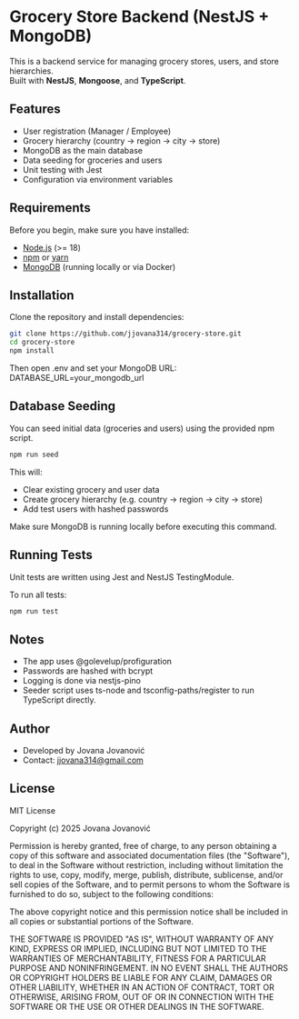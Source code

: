 # Grocery Store Backend (NestJS + MongoDB)

This is a backend service for managing grocery stores, users, and store hierarchies.  
Built with **NestJS**, **Mongoose**, and **TypeScript**.

## Features

- User registration (Manager / Employee)
- Grocery hierarchy (country → region → city → store)
- MongoDB as the main database
- Data seeding for groceries and users
- Unit testing with Jest
- Configuration via environment variables

## Requirements

Before you begin, make sure you have installed:

- [Node.js](https://nodejs.org/en/) (>= 18)
- [npm](https://www.npmjs.com/) or [yarn](https://yarnpkg.com/)
- [MongoDB](https://www.mongodb.com/try/download/community) (running locally or via Docker)

## Installation

Clone the repository and install dependencies:

```bash
git clone https://github.com/jjovana314/grocery-store.git
cd grocery-store
npm install
```

Then open .env and set your MongoDB URL:
DATABASE_URL=your_mongodb_url

## Database Seeding

You can seed initial data (groceries and users) using the provided npm script.

```bash
npm run seed
```
This will:
- Clear existing grocery and user data
- Create grocery hierarchy (e.g. country → region → city → store)
- Add test users with hashed passwords

Make sure MongoDB is running locally before executing this command.

## Running Tests

Unit tests are written using Jest and NestJS TestingModule.

To run all tests:
```bash
npm run test
```

## Notes

- The app uses @golevelup/profiguration
- Passwords are hashed with bcrypt
- Logging is done via nestjs-pino
- Seeder script uses ts-node and tsconfig-paths/register to run TypeScript directly.

## Author

- Developed by Jovana Jovanović
- Contact: jjovana314@gmail.com

## License

MIT License

Copyright (c) 2025 Jovana Jovanović

Permission is hereby granted, free of charge, to any person obtaining a copy
of this software and associated documentation files (the "Software"), to deal
in the Software without restriction, including without limitation the rights
to use, copy, modify, merge, publish, distribute, sublicense, and/or sell
copies of the Software, and to permit persons to whom the Software is
furnished to do so, subject to the following conditions:

The above copyright notice and this permission notice shall be included in
all copies or substantial portions of the Software.

THE SOFTWARE IS PROVIDED "AS IS", WITHOUT WARRANTY OF ANY KIND, EXPRESS OR
IMPLIED, INCLUDING BUT NOT LIMITED TO THE WARRANTIES OF MERCHANTABILITY,
FITNESS FOR A PARTICULAR PURPOSE AND NONINFRINGEMENT. IN NO EVENT SHALL THE
AUTHORS OR COPYRIGHT HOLDERS BE LIABLE FOR ANY CLAIM, DAMAGES OR OTHER
LIABILITY, WHETHER IN AN ACTION OF CONTRACT, TORT OR OTHERWISE, ARISING
FROM, OUT OF OR IN CONNECTION WITH THE SOFTWARE OR THE USE OR OTHER DEALINGS
IN THE SOFTWARE.

